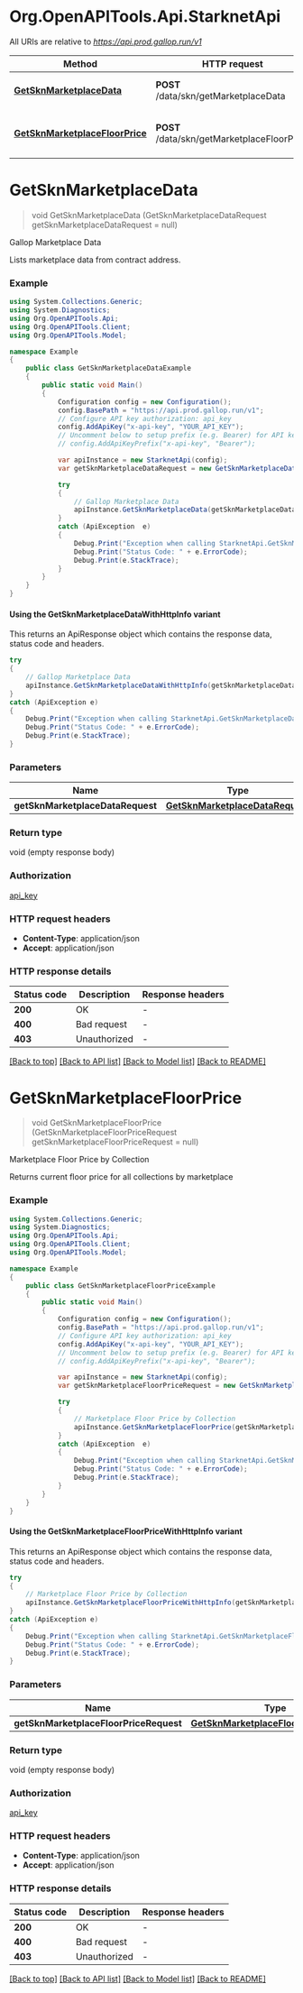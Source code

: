 # Org.OpenAPITools.Api.StarknetApi

All URIs are relative to *https://api.prod.gallop.run/v1*

| Method | HTTP request | Description |
|--------|--------------|-------------|
| [**GetSknMarketplaceData**](StarknetApi.md#getsknmarketplacedata) | **POST** /data/skn/getMarketplaceData | Gallop Marketplace Data |
| [**GetSknMarketplaceFloorPrice**](StarknetApi.md#getsknmarketplacefloorprice) | **POST** /data/skn/getMarketplaceFloorPrice | Marketplace Floor Price by Collection |

<a name="getsknmarketplacedata"></a>
# **GetSknMarketplaceData**
> void GetSknMarketplaceData (GetSknMarketplaceDataRequest getSknMarketplaceDataRequest = null)

Gallop Marketplace Data

Lists marketplace data from contract address.

### Example
```csharp
using System.Collections.Generic;
using System.Diagnostics;
using Org.OpenAPITools.Api;
using Org.OpenAPITools.Client;
using Org.OpenAPITools.Model;

namespace Example
{
    public class GetSknMarketplaceDataExample
    {
        public static void Main()
        {
            Configuration config = new Configuration();
            config.BasePath = "https://api.prod.gallop.run/v1";
            // Configure API key authorization: api_key
            config.AddApiKey("x-api-key", "YOUR_API_KEY");
            // Uncomment below to setup prefix (e.g. Bearer) for API key, if needed
            // config.AddApiKeyPrefix("x-api-key", "Bearer");

            var apiInstance = new StarknetApi(config);
            var getSknMarketplaceDataRequest = new GetSknMarketplaceDataRequest(); // GetSknMarketplaceDataRequest |  (optional) 

            try
            {
                // Gallop Marketplace Data
                apiInstance.GetSknMarketplaceData(getSknMarketplaceDataRequest);
            }
            catch (ApiException  e)
            {
                Debug.Print("Exception when calling StarknetApi.GetSknMarketplaceData: " + e.Message);
                Debug.Print("Status Code: " + e.ErrorCode);
                Debug.Print(e.StackTrace);
            }
        }
    }
}
```

#### Using the GetSknMarketplaceDataWithHttpInfo variant
This returns an ApiResponse object which contains the response data, status code and headers.

```csharp
try
{
    // Gallop Marketplace Data
    apiInstance.GetSknMarketplaceDataWithHttpInfo(getSknMarketplaceDataRequest);
}
catch (ApiException e)
{
    Debug.Print("Exception when calling StarknetApi.GetSknMarketplaceDataWithHttpInfo: " + e.Message);
    Debug.Print("Status Code: " + e.ErrorCode);
    Debug.Print(e.StackTrace);
}
```

### Parameters

| Name | Type | Description | Notes |
|------|------|-------------|-------|
| **getSknMarketplaceDataRequest** | [**GetSknMarketplaceDataRequest**](GetSknMarketplaceDataRequest.md) |  | [optional]  |

### Return type

void (empty response body)

### Authorization

[api_key](../README.md#api_key)

### HTTP request headers

 - **Content-Type**: application/json
 - **Accept**: application/json


### HTTP response details
| Status code | Description | Response headers |
|-------------|-------------|------------------|
| **200** | OK |  -  |
| **400** | Bad request |  -  |
| **403** | Unauthorized |  -  |

[[Back to top]](#) [[Back to API list]](../README.md#documentation-for-api-endpoints) [[Back to Model list]](../README.md#documentation-for-models) [[Back to README]](../README.md)

<a name="getsknmarketplacefloorprice"></a>
# **GetSknMarketplaceFloorPrice**
> void GetSknMarketplaceFloorPrice (GetSknMarketplaceFloorPriceRequest getSknMarketplaceFloorPriceRequest = null)

Marketplace Floor Price by Collection

Returns current floor price for all collections by marketplace

### Example
```csharp
using System.Collections.Generic;
using System.Diagnostics;
using Org.OpenAPITools.Api;
using Org.OpenAPITools.Client;
using Org.OpenAPITools.Model;

namespace Example
{
    public class GetSknMarketplaceFloorPriceExample
    {
        public static void Main()
        {
            Configuration config = new Configuration();
            config.BasePath = "https://api.prod.gallop.run/v1";
            // Configure API key authorization: api_key
            config.AddApiKey("x-api-key", "YOUR_API_KEY");
            // Uncomment below to setup prefix (e.g. Bearer) for API key, if needed
            // config.AddApiKeyPrefix("x-api-key", "Bearer");

            var apiInstance = new StarknetApi(config);
            var getSknMarketplaceFloorPriceRequest = new GetSknMarketplaceFloorPriceRequest(); // GetSknMarketplaceFloorPriceRequest |  (optional) 

            try
            {
                // Marketplace Floor Price by Collection
                apiInstance.GetSknMarketplaceFloorPrice(getSknMarketplaceFloorPriceRequest);
            }
            catch (ApiException  e)
            {
                Debug.Print("Exception when calling StarknetApi.GetSknMarketplaceFloorPrice: " + e.Message);
                Debug.Print("Status Code: " + e.ErrorCode);
                Debug.Print(e.StackTrace);
            }
        }
    }
}
```

#### Using the GetSknMarketplaceFloorPriceWithHttpInfo variant
This returns an ApiResponse object which contains the response data, status code and headers.

```csharp
try
{
    // Marketplace Floor Price by Collection
    apiInstance.GetSknMarketplaceFloorPriceWithHttpInfo(getSknMarketplaceFloorPriceRequest);
}
catch (ApiException e)
{
    Debug.Print("Exception when calling StarknetApi.GetSknMarketplaceFloorPriceWithHttpInfo: " + e.Message);
    Debug.Print("Status Code: " + e.ErrorCode);
    Debug.Print(e.StackTrace);
}
```

### Parameters

| Name | Type | Description | Notes |
|------|------|-------------|-------|
| **getSknMarketplaceFloorPriceRequest** | [**GetSknMarketplaceFloorPriceRequest**](GetSknMarketplaceFloorPriceRequest.md) |  | [optional]  |

### Return type

void (empty response body)

### Authorization

[api_key](../README.md#api_key)

### HTTP request headers

 - **Content-Type**: application/json
 - **Accept**: application/json


### HTTP response details
| Status code | Description | Response headers |
|-------------|-------------|------------------|
| **200** | OK |  -  |
| **400** | Bad request |  -  |
| **403** | Unauthorized |  -  |

[[Back to top]](#) [[Back to API list]](../README.md#documentation-for-api-endpoints) [[Back to Model list]](../README.md#documentation-for-models) [[Back to README]](../README.md)

